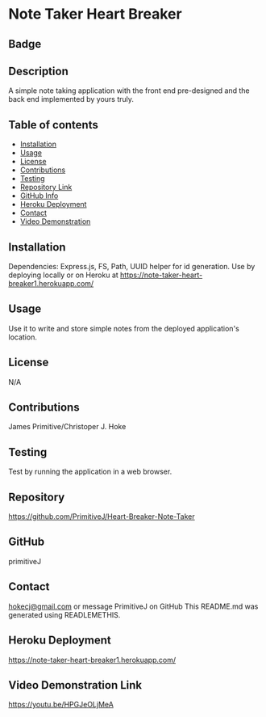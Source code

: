 
  # Note Taker Heart Breaker
  ## Badge
  
  ## Description 
  A simple note taking application with the front end pre-designed and the back end implemented by yours truly.
  ## Table of contents
  - [Installation](#Installation)
  - [Usage](#Usage)
  - [License](#License)
  - [Contributions](#Contributions)
  - [Testing](#Testing)
  - [Repository Link](#Repository)
  - [GitHub Info](#GitHub) 
  - [Heroku Deployment](#Heroku) 
  - [Contact](#Contact)
  - [Video Demonstration](#Video)
  ## Installation
  Dependencies: Express.js, FS, Path, UUID helper for id generation. Use by deploying locally or on Heroku at https://note-taker-heart-breaker1.herokuapp.com/ 
  ## Usage
  Use it to write and store simple notes from the deployed application's location. 
  ## License
  N/A
  ## Contributions
  James Primitive/Christoper J. Hoke
  ## Testing
  Test by running the application in a web browser. 
  ## Repository
  https://github.com/PrimitiveJ/Heart-Breaker-Note-Taker
  ## GitHub
  primitiveJ
  ## Contact
  hokecj@gmail.com or message PrimitiveJ on GitHub
  This README.md was generated using READLEMETHIS.
  ## Heroku Deployment
   https://note-taker-heart-breaker1.herokuapp.com/ 
  ## Video Demonstration Link
  https://youtu.be/HPGJeOLjMeA
